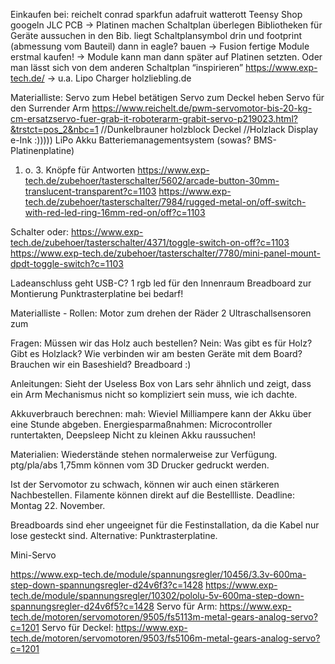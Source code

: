 Einkaufen bei:
reichelt
conrad
sparkfun
adafruit
watterott
Teensy Shop googeln
JLC PCB -> Platinen machen
Schaltplan überlegen
Bibliotheken für Geräte aussuchen
in den Bib. liegt Schaltplansymbol drin
und footprint (abmessung vom Bauteil)
dann in eagle? bauen -> Fusion
fertige Module erstmal kaufen! -> Module kann man dann später auf Platinen setzten. Oder man lässt sich von dem anderen Schaltplan “inspirieren”
https://www.exp-tech.de/ -> u.a. Lipo Charger
holzliebling.de


Materialliste:
Servo zum Hebel betätigen
Servo zum Deckel heben
Servo für den Surrender Arm
https://www.reichelt.de/pwm-servomotor-bis-20-kg-cm-ersatzservo-fuer-grab-it-roboterarm-grabit-servo-p219023.html?&trstct=pos_2&nbc=1
//Dunkelbrauner holzblock Deckel
//Holzlack
Display e-Ink :)))))
LiPo Akku
Batteriemanagementsystem (sowas? BMS-Platinenplatine)
1. o. 3. Knöpfe für Antworten
   https://www.exp-tech.de/zubehoer/tasterschalter/5602/arcade-button-30mm-translucent-transparent?c=1103
   https://www.exp-tech.de/zubehoer/tasterschalter/7984/rugged-metal-on/off-switch-with-red-led-ring-16mm-red-on/off?c=1103


Schalter
oder: https://www.exp-tech.de/zubehoer/tasterschalter/4371/toggle-switch-on-off?c=1103
https://www.exp-tech.de/zubehoer/tasterschalter/7780/mini-panel-mount-dpdt-toggle-switch?c=1103




Ladeanschluss geht USB-C?
1 rgb led für den Innenraum
Breadboard zur Montierung
Punktrasterplatine bei bedarf!

Materialliste - Rollen:
Motor zum drehen der Räder
2 Ultraschallsensoren zum



Fragen:
Müssen wir das Holz auch bestellen? Nein: Was gibt es für Holz?
Gibt es Holzlack?
Wie verbinden wir am besten Geräte mit dem Board? Brauchen wir ein Baseshield?
Breadboard :)

Anleitungen:
Sieht der Useless Box von Lars sehr ähnlich und zeigt, dass ein Arm Mechanismus nicht so kompliziert sein muss, wie ich dachte.

Akkuverbrauch berechnen:
mah: Wieviel Milliampere kann der Akku über eine Stunde abgeben.
Energiesparmaßnahmen: Microcontroller runtertakten, Deepsleep
Nicht zu kleinen Akku raussuchen!

Materialien:
Wiederstände stehen normalerweise zur Verfügung.
ptg/pla/abs 1,75mm können vom 3D Drucker gedruckt werden.

Ist der Servomotor zu schwach, können wir auch einen stärkeren Nachbestellen.
Filamente können direkt auf die Bestellliste. Deadline: Montag 22. November.

Breadboards sind eher ungeeignet für die Festinstallation, da die Kabel nur lose gesteckt sind. Alternative: Punktrasterplatine.

Mini-Servo

https://www.exp-tech.de/module/spannungsregler/10456/3.3v-600ma-step-down-spannungsregler-d24v6f3?c=1428
https://www.exp-tech.de/module/spannungsregler/10302/pololu-5v-600ma-step-down-spannungsregler-d24v6f5?c=1428
Servo für Arm:
https://www.exp-tech.de/motoren/servomotoren/9505/fs5113m-metal-gears-analog-servo?c=1201
Servo für Deckel:
https://www.exp-tech.de/motoren/servomotoren/9503/fs5106m-metal-gears-analog-servo?c=1201
